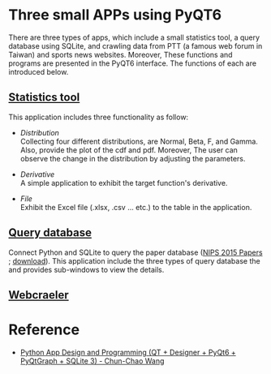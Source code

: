 # Three small APPs using PyQT6
There are three types of apps, which include a small statistics tool, a query database using SQLite, and crawling data from PTT (a famous web forum in Taiwan) and sports news websites. Moreover, These functions and programs are presented in the PyQT6 interface. The functions of each are introduced below.

## [Statistics tool](/statistics_tool/)
This application includes three functionality as follow:

* _Distribution_ <br>
  Collecting four different distributions, are Normal, Beta, F, and Gamma. Also, provide the plot of the cdf and pdf. Moreover, The user can observe the change in the distribution by adjusting the parameters.

* _Derivative_ <br>
    A simple application to exhibit the target function's derivative.      

* _File_ <br>
    Exhibit the Excel file (.xlsx, .csv ... etc.) to the table in the application.


## [Query database](/sqlite_query/)
Connect Python and SQLite to query the paper database ([NIPS 2015 Papers](https://www.kaggle.com/datasets/benhamner/nips-2015-papers) ; [download](https://ntpuccw.blog/qt-designer-pyqt-sqlite-%e8%b3%87%e6%96%99%e5%ba%ab%e7%9a%84%e6%8a%80%e8%a1%93%e8%88%87%e6%87%89%e7%94%a8/)). This application include the three types of query database the and provides sub-windows to view the details.

## [Webcraeler](/webcrawler/)


# Reference
* [Python App Design and Programming (QT + Designer + PyQt6 + PyQtGraph + SQLite 3) - Chun-Chao Wang](https://ntpuccw.blog/python-in-learning/)
